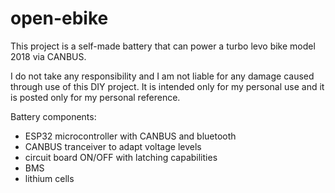 # open-ebike

This project is a self-made battery that can power a turbo levo bike model 2018 via CANBUS.

I do not take any responsibility and I am not liable for any damage caused through use of this DIY project. It is intended only for my personal use and it is posted only for my personal reference.

Battery components:
* ESP32 microcontroller with CANBUS and bluetooth
* CANBUS tranceiver to adapt voltage levels
* circuit board ON/OFF with latching capabilities
* BMS
* lithium cells